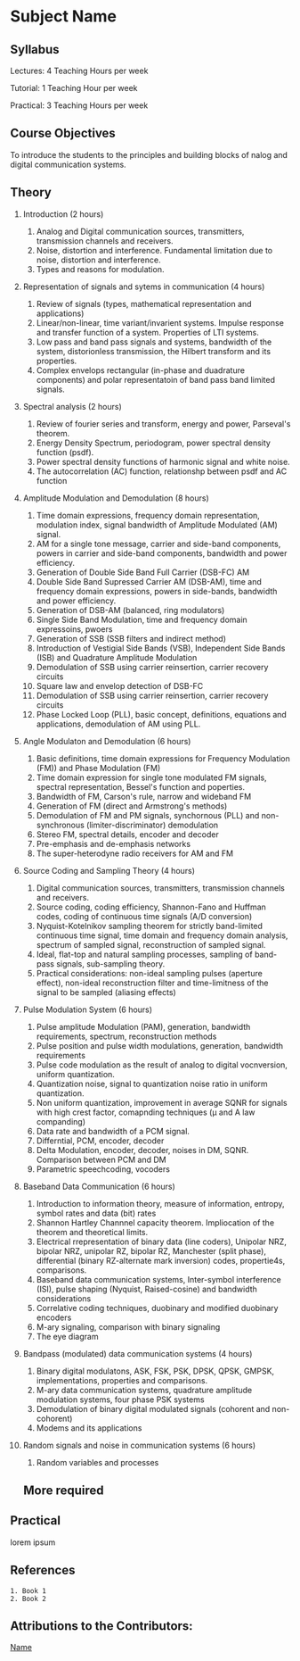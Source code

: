# Subject Name
## Syllabus

Lectures: 4 Teaching Hours per week

Tutorial: 1 Teaching Hour per week

Practical: 3 Teaching Hours per week

## Course Objectives

To introduce the students to the principles and building blocks of nalog and digital communication systems.

## Theory

1. Introduction (2 hours)
    1. Analog and Digital communication sources, transmitters, transmission channels and receivers.
    2. Noise, distortion and interference. Fundamental limitation due to noise, distortion and interference.
    3. Types and reasons for modulation.

2. Representation of signals and sytems in communication (4 hours)
    1. Review of signals (types, mathematical representation and applications)
    2. Linear/non-linear, time variant/invarient systems. Impulse response and transfer function of a system. Properties of LTI systems.
    3. Low pass and band pass signals and systems, bandwidth of the system, distorionless transmission, the Hilbert transform and its properties.
    4. Complex envelops rectangular (in-phase and duadrature components) and polar representatoin of band pass band limited signals.

3. Spectral analysis (2 hours)
    1. Review of fourier series and transform, energy and power, Parseval's theorem.
    2. Energy Density Spectrum, periodogram, power spectral density function (psdf).
    3. Power spectral density functions of harmonic signal and white noise.
    4. The autocorrelation (AC) function, relationshp between psdf and AC function

4. Amplitude Modulation and Demodulation (8 hours)
    1. Time domain expressions, frequency domain representation, modulation index, signal bandwidth of Amplitude Modulated (AM) signal.
    2. AM for a single tone message, carrier and side-band components, powers in carrier and side-band components, bandwidth and power efficiency.
    3. Generation of Double Side Band Full Carrier (DSB-FC) AM
    4. Double Side Band Supressed Carrier AM (DSB-AM), time and frequency domain expressions, powers in side-bands, bandwidth and power efficiency.
    5. Generation of DSB-AM (balanced, ring modulators)
    6. Single Side Band Modulation, time and frequency domain expressoins, pwoers
    7. Generation of SSB (SSB filters and indirect method)
    8. Introduction of Vestigial Side Bands (VSB), Independent Side Bands (ISB) and Quadrature Amplitude Modulation
    9. Demodulation of SSB using carrier reinsertion, carrier recovery circuits
    10. Square law and envelop detection of DSB-FC
    11. Demodulation of SSB using carrier reinsertion, carrier recovery circuits
    12. Phase Locked Loop (PLL), basic concept, definitions, equations and applications, demodulation of AM using PLL.

5. Angle Modulaton and Demodulation (6 hours)
    1. Basic definitions, time domain expressions for Frequency Modulation (FM)) and Phase Modulation (FM)
    2. Time domain expression for single tone modulated FM signals, spectral representation, Bessel's function and poperties.
    3. Bandwidth of FM, Carson's rule, narrow and wideband FM
    4. Generation of FM (direct and Armstrong's methods)
    5. Demodulation of FM and PM signals, synchornous (PLL) and non-synchronous (limiter-discriminator) demodulation
    6. Stereo FM, spectral details, encoder and decoder
    7. Pre-emphasis and de-emphasis networks
    8. The super-heterodyne radio receivers for AM and FM

6. Source Coding and Sampling Theory (4 hours)
    1. Digital communication sources, transmitters, transmission channels and receivers.
    2. Source coding, coding efficiency, Shannon-Fano and Huffman codes, coding of continuous time signals (A/D conversion)
    3. Nyquist-Kotelnikov sampling theorem for strictly band-limited continuous time signal, time domain and frequency domain analysis, spectrum of sampled signal, reconstruction of sampled signal.
    4. Ideal, flat-top and natural sampling processes, sampling of band-pass signals, sub-sampling theory.
    5. Practical considerations: non-ideal sampling pulses (aperture effect), non-ideal reconstruction filter and time-limitness of the signal to be sampled (aliasing effects)

7. Pulse Modulation System (6 hours)
    1. Pulse amplitude Modulation (PAM), generation, bandwidth requirements, spectrum, reconstruction methods
    2. Pulse position and pulse width modulations, generation, bandwidth requirements
    3. Pulse code modulation as the result of analog to digital vocnversion, uniform quantization.
    4. Quantization noise, signal to quantization noise ratio in uniform quantization.
    5. Non uniform quantization, improvement in average SQNR for signals with high crest factor, comapnding techniques (µ and A law companding)
    6. Data rate and bandwidth of a PCM signal.
    7. Differntial, PCM, encoder, decoder
    8. Delta Modulation, encoder, decoder, noises in DM, SQNR. Comparison between PCM and DM
    9. Parametric speechcoding, vocoders

8. Baseband Data Communication (6 hours)
    1. Introduction to information theory, measure of information, entropy, symbol rates and data (bit) rates
    2. Shannon Hartley Channnel capacity theorem. Impliocation of the theorem and theoretical limits.
    3. Electrical rrepresentation of binary data (line coders), Unipolar NRZ, bipolar NRZ, unipolar RZ, bipolar RZ, Manchester (split phase), differential (binary RZ-alternate mark inversion) codes, propertie4s, comparisons.
    4. Baseband data communication systems, Inter-symbol interference (ISI), pulse shaping (Nyquist, Raised-cosine) and bandwidth considerations
    5. Correlative coding techniques, duobinary and modified duobinary encoders
    6. M-ary signaling, comparison with binary signaling
    7. The eye diagram

9. Bandpass (modulated) data communication systems (4 hours)
    1. Binary digital modulatons, ASK, FSK, PSK, DPSK, QPSK, GMPSK, implementations, properties and comparisons.
    2. M-ary data communication systems, quadrature amplitude modulation systems, four phase PSK systems
    3. Demodulation of binary digital modulated signals (cohorent and non-cohorent)
    4. Modems and its applications

10. Random signals and noise in communication systems (6 hours)
    1. Random variables and processes

    ## More required

## Practical

lorem ipsum

## References
    1. Book 1
    2. Book 2

## Attributions to the Contributors:

[Name](https://github.link.of.contributer)